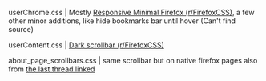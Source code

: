 userChrome.css | Mostly [Responsive Minimal Firefox (r/FirefoxCSS)](https://www.reddit.com/r/FirefoxCSS/comments/8j0tek/responsive_minimal_firefox/), a few other minor additions, like hide bookmarks bar until hover (Can't find source)

userContent.css | [Dark scrollbar (r/FirefoxCSS)](https://www.reddit.com/r/FirefoxCSS/comments/a7nj0l/code_to_make_scrollbar_dark/ec4hkj4/)

about_page_scrollbars.css | same scrollbar but on native firefox pages also from [the last thread linked](https://www.reddit.com/r/FirefoxCSS/comments/a7nj0l/code_to_make_scrollbar_dark/ec4ivj7/)